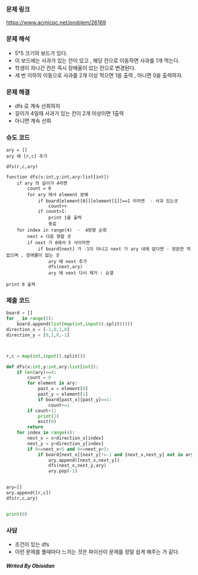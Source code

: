 ### 문제 링크
https://www.acmicpc.net/problem/26169

### 문제 해석
- 5*5 크기의 보드가 있다.
- 이 보드에는 사과가 있는 칸이 있고 , 해당 칸으로 이동하면 사과를 1개 먹는다.
- 학생이 자나간 칸은 즉시 장매울이 있는 칸으로 변경된다.
- 세 번 이하의 이동으로 사과를 2개 이상 먹으면 1을 출력 , 아니면 0을 출력하자.

### 문제 해결
-  dfs 로 계속 선회하자
- 길이가 4일때 사과가 있는 칸이 2개 이상이면 1출력
- 아니면 계속 선회
### 슈도 코드
``` Text
ary = []
ary 에 [r,c] 추가

dfs(r,c,ary)

function dfs(x:int,y:int,ary:list[int])
	if ary 의 길이가 4라면
		count = 0
		for ary 에서 element 분해
			if board[element[0]][element[1]]==1 이라면  - 사과 있는곳
				count++
			if count>1:
				print 1을 출력
				종료
	for index in range(4)  -  4방향 순회
		next = 다음 향할 곳
		if next 가 0에서 5 사이라면
			if board[next] 가 -1이 아니고 next 가 ary 내에 없다면 - 방문한 적 없으며 , 장애물이 없는 곳
				ary 에 next 추가
				dfs(next,ary)
				ary 에 next 다시 제거 : 순열

print 0 출력
```

### 제출 코드
``` python
board = []
for _ in range(5):
    board.append(list(map(int,input().split())))
direction_x = [-1,0,1,0]
direction_y = [0,1,0,-1]



r,c = map(int,input().split())

def dfs(x:int,y:int,ary:list[int]):
    if len(ary)==4:
        count = 0
        for element in ary:
            past_x = element[0]
            past_y = element[1]
            if board[past_x][past_y]==1:
                count+=1
        if count>1:
            print(1)
            exit(0)
        return
    for index in range(4):
        next_x = x+direction_x[index]
        next_y = y+direction_y[index]
        if 0<=next_x<5 and 0<=next_y<5:
            if board[next_x][next_y]!=-1 and [next_x,next_y] not in ary:
                ary.append([next_x,next_y])
                dfs(next_x,next_y,ary)
                ary.pop(-1)
                

ary=[]
ary.append([r,c])
dfs(r,c,ary)


print(0)
```

### 사담
- 조건이 있는 dfs
- 이런 문제를 풀때마다 느끼는 것은 파이선이 문제를 정말 쉽게 해주는 거 같다.

##### Writed By Obisidan
